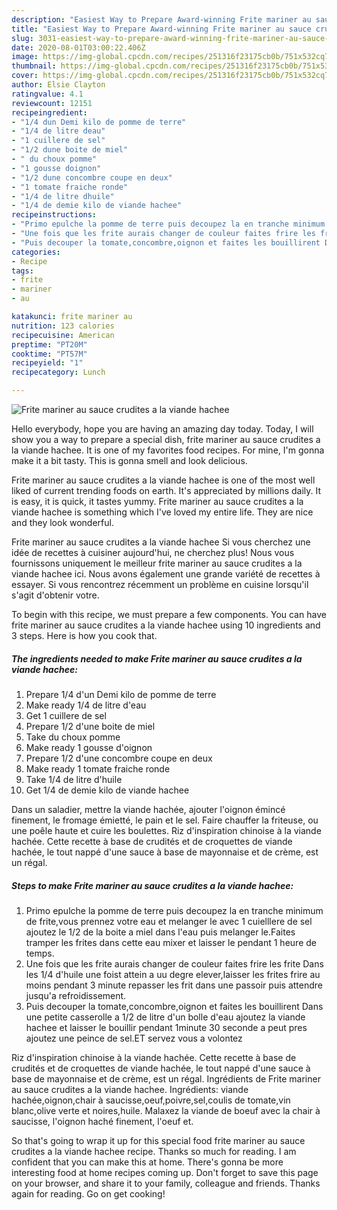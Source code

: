 ```yaml
---
description: "Easiest Way to Prepare Award-winning Frite mariner au sauce crudites a la viande hachee"
title: "Easiest Way to Prepare Award-winning Frite mariner au sauce crudites a la viande hachee"
slug: 3031-easiest-way-to-prepare-award-winning-frite-mariner-au-sauce-crudites-a-la-viande-hachee
date: 2020-08-01T03:00:22.406Z
image: https://img-global.cpcdn.com/recipes/251316f23175cb0b/751x532cq70/frite-mariner-au-sauce-crudites-a-la-viande-hachee-photo-principale-de-la-recette.jpg
thumbnail: https://img-global.cpcdn.com/recipes/251316f23175cb0b/751x532cq70/frite-mariner-au-sauce-crudites-a-la-viande-hachee-photo-principale-de-la-recette.jpg
cover: https://img-global.cpcdn.com/recipes/251316f23175cb0b/751x532cq70/frite-mariner-au-sauce-crudites-a-la-viande-hachee-photo-principale-de-la-recette.jpg
author: Elsie Clayton
ratingvalue: 4.1
reviewcount: 12151
recipeingredient:
- "1/4 dun Demi kilo de pomme de terre"
- "1/4 de litre deau"
- "1 cuillere de sel"
- "1/2 dune boite de miel"
- " du choux pomme"
- "1 gousse doignon"
- "1/2 dune concombre coupe en deux"
- "1 tomate fraiche ronde"
- "1/4 de litre dhuile"
- "1/4 de demie kilo de viande hachee"
recipeinstructions:
- "Primo epulche la pomme de terre puis decoupez la en tranche minimum de frite,vous prennez votre eau et melanger le avec 1 cuielllere de sel ajoutez le 1/2 de la boite a miel dans l&#39;eau puis melanger le.Faites tramper les frites dans cette eau mixer et laisser le pendant 1 heure de temps."
- "Une fois que les frite aurais changer de couleur faites frire les frite Dans les 1/4 d&#39;huile une foist attein a uu degre elever,laisser les frites frire au moins pendant 3 minute repasser les frit dans une passoir puis attendre jusqu&#39;a refroidissement."
- "Puis decouper la tomate,concombre,oignon et faites les bouillirent Dans une petite casserolle a 1/2 de litre d&#39;un bolle d&#39;eau ajoutez la viande hachee et laisser le bouillir pendant 1minute 30 seconde a peut pres ajoutez une peince de sel.ET servez vous a volontez"
categories:
- Recipe
tags:
- frite
- mariner
- au

katakunci: frite mariner au 
nutrition: 123 calories
recipecuisine: American
preptime: "PT20M"
cooktime: "PT57M"
recipeyield: "1"
recipecategory: Lunch

---
```



![Frite mariner au sauce crudites a la viande hachee](https://img-global.cpcdn.com/recipes/251316f23175cb0b/751x532cq70/frite-mariner-au-sauce-crudites-a-la-viande-hachee-photo-principale-de-la-recette.jpg)

Hello everybody, hope you are having an amazing day today. Today, I will show you a way to prepare a special dish, frite mariner au sauce crudites a la viande hachee. It is one of my favorites food recipes. For mine, I'm gonna make it a bit tasty. This is gonna smell and look delicious.

Frite mariner au sauce crudites a la viande hachee is one of the most well liked of current trending foods on earth. It's appreciated by millions daily. It is easy, it is quick, it tastes yummy. Frite mariner au sauce crudites a la viande hachee is something which I've loved my entire life. They are nice and they look wonderful.

Frite mariner au sauce crudites a la viande hachee Si vous cherchez une idée de recettes à cuisiner aujourd&#39;hui, ne cherchez plus! Nous vous fournissons uniquement le meilleur frite mariner au sauce crudites a la viande hachee ici. Nous avons également une grande variété de recettes à essayer. Si vous rencontrez récemment un problème en cuisine lorsqu&#39;il s&#39;agit d&#39;obtenir votre.


To begin with this recipe, we must prepare a few components. You can have frite mariner au sauce crudites a la viande hachee using 10 ingredients and 3 steps. Here is how you cook that.

<!--inarticleads1-->

##### The ingredients needed to make Frite mariner au sauce crudites a la viande hachee:

1. Prepare 1/4 d&#39;un Demi kilo de pomme de terre
1. Make ready 1/4 de litre d&#39;eau
1. Get 1 cuillere de sel
1. Prepare 1/2 d&#39;une boite de miel
1. Take  du choux pomme
1. Make ready 1 gousse d&#39;oignon
1. Prepare 1/2 d&#39;une concombre coupe en deux
1. Make ready 1 tomate fraiche ronde
1. Take 1/4 de litre d&#39;huile
1. Get 1/4 de demie kilo de viande hachee


Dans un saladier, mettre la viande hachée, ajouter l&#39;oignon émincé finement, le fromage émietté, le pain et le sel. Faire chauffer la friteuse, ou une poêle haute et cuire les boulettes. Riz d&#39;inspiration chinoise à la viande hachée. Cette recette à base de crudités et de croquettes de viande hachée, le tout nappé d&#39;une sauce à base de mayonnaise et de crème, est un régal. 

<!--inarticleads2-->

##### Steps to make Frite mariner au sauce crudites a la viande hachee:

1. Primo epulche la pomme de terre puis decoupez la en tranche minimum de frite,vous prennez votre eau et melanger le avec 1 cuielllere de sel ajoutez le 1/2 de la boite a miel dans l&#39;eau puis melanger le.Faites tramper les frites dans cette eau mixer et laisser le pendant 1 heure de temps.
1. Une fois que les frite aurais changer de couleur faites frire les frite Dans les 1/4 d&#39;huile une foist attein a uu degre elever,laisser les frites frire au moins pendant 3 minute repasser les frit dans une passoir puis attendre jusqu&#39;a refroidissement.
1. Puis decouper la tomate,concombre,oignon et faites les bouillirent Dans une petite casserolle a 1/2 de litre d&#39;un bolle d&#39;eau ajoutez la viande hachee et laisser le bouillir pendant 1minute 30 seconde a peut pres ajoutez une peince de sel.ET servez vous a volontez


Riz d&#39;inspiration chinoise à la viande hachée. Cette recette à base de crudités et de croquettes de viande hachée, le tout nappé d&#39;une sauce à base de mayonnaise et de crème, est un régal. Ingrédients de Frite mariner au sauce crudites a la viande hachee. Ingrédients: viande hachée,oignon,chair à saucisse,oeuf,poivre,sel,coulis de tomate,vin blanc,olive verte et noires,huile. Malaxez la viande de boeuf avec la chair à saucisse, l&#39;oignon haché finement, l&#39;oeuf et. 

So that's going to wrap it up for this special food frite mariner au sauce crudites a la viande hachee recipe. Thanks so much for reading. I am confident that you can make this at home. There's gonna be more interesting food at home recipes coming up. Don't forget to save this page on your browser, and share it to your family, colleague and friends. Thanks again for reading. Go on get cooking!
